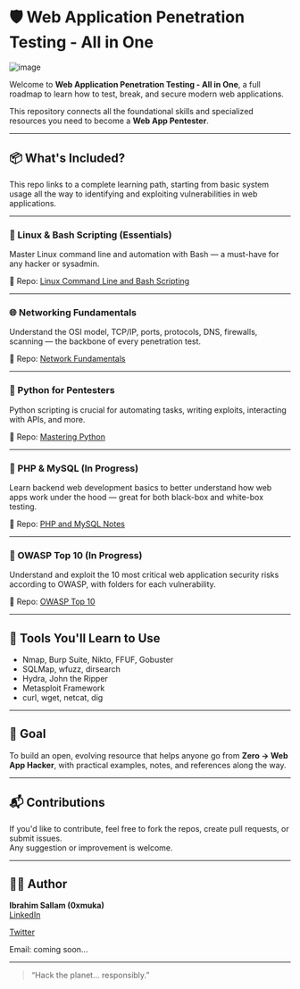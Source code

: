 # 🛡️ Web Application Penetration Testing - All in One
![image](https://github.com/user-attachments/assets/8d83133e-974d-418a-8acb-1340c2f3d55d)

Welcome to **Web Application Penetration Testing - All in One**, a full roadmap to learn how to test, break, and secure modern web applications.

This repository connects all the foundational skills and specialized resources you need to become a **Web App Pentester**.

---

## 📦 What's Included?

This repo links to a complete learning path, starting from basic system usage all the way to identifying and exploiting vulnerabilities in web applications.

---

### 🐧 Linux & Bash Scripting (Essentials)
Master Linux command line and automation with Bash — a must-have for any hacker or sysadmin.

📁 Repo: [Linux Command Line and Bash Scripting](https://github.com/0xmuka/Linux-Command-Line-and-Bash-Scripting)

---

### 🌐 Networking Fundamentals
Understand the OSI model, TCP/IP, ports, protocols, DNS, firewalls, scanning — the backbone of every penetration test.

📁 Repo: [Network Fundamentals](https://github.com/0xmuka/Network-fundamentals)

---

### 🐍 Python for Pentesters
Python scripting is crucial for automating tasks, writing exploits, interacting with APIs, and more.

📁 Repo: [Mastering Python](https://github.com/0xmuka/mastering_python)

---

### 🐘 PHP & MySQL (In Progress)
Learn backend web development basics to better understand how web apps work under the hood — great for both black-box and white-box testing.

📁 Repo: [PHP and MySQL Notes](https://github.com/0xmuka/PHP-and-MYSQL)

---

### 🔐 OWASP Top 10 (In Progress)
Understand and exploit the 10 most critical web application security risks according to OWASP, with folders for each vulnerability.

📁 Repo: [OWASP Top 10](https://github.com/0xmuka/OWASP-Top-10)

---

## 🔧 Tools You'll Learn to Use
- Nmap, Burp Suite, Nikto, FFUF, Gobuster
- SQLMap, wfuzz, dirsearch
- Hydra, John the Ripper
- Metasploit Framework
- curl, wget, netcat, dig

---

## 🧠 Goal

To build an open, evolving resource that helps anyone go from **Zero → Web App Hacker**, with practical examples, notes, and references along the way.

---

## 📬 Contributions

If you'd like to contribute, feel free to fork the repos, create pull requests, or submit issues.  
Any suggestion or improvement is welcome.

---

## 👨‍💻 Author

**Ibrahim Sallam (0xmuka)**  
[LinkedIn](https://www.linkedin.com/in/0xmuka/)

[Twitter](https://x.com/muka0x00/)

Email: coming soon...

---

> “Hack the planet... responsibly.”

